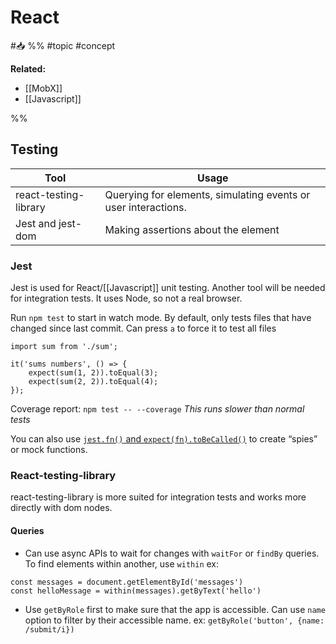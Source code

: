 # React
#📥 
%%
#topic
#concept

**Related:**
-  [[MobX]]
- [[Javascript]]

%%


## Testing

| Tool                  | Usage                                                          |
| --------------------- | -------------------------------------------------------------- |
| react-testing-library | Querying for elements, simulating events or user interactions. |
| Jest and jest-dom     | Making assertions about the element                                                               |

### Jest
Jest is used for React/[[Javascript]] unit testing. Another tool will be needed for integration tests. 
It uses Node, so not a real browser.

Run `npm test` to start in watch mode. By default, only tests files that have changed since last commit. Can press `a` to force it to test all files

```JS
import sum from './sum';

it('sums numbers', () => {  
	expect(sum(1, 2)).toEqual(3);  
	expect(sum(2, 2)).toEqual(4);
});
```


Coverage report: `npm test -- --coverage` *This runs slower than normal tests* 


You can also use [`jest.fn()` and `expect(fn).toBeCalled()`](https://jestjs.io/docs/en/expect.html#tohavebeencalled) to create “spies” or mock functions.

### React-testing-library
react-testing-library is more suited for integration tests and works more directly with dom nodes.

#### Queries 
- Can use async APIs to wait for changes with `waitFor` or `findBy` queries. To find elements within another, use `within` ex: 
```JS
const messages = document.getElementById('messages')
const helloMessage = within(messages).getByText('hello')
```
- Use `getByRole` first to make sure that the app is accessible. Can use `name` option to filter by their accessible name. ex: `getByRole('button', {name: /submit/i})`
